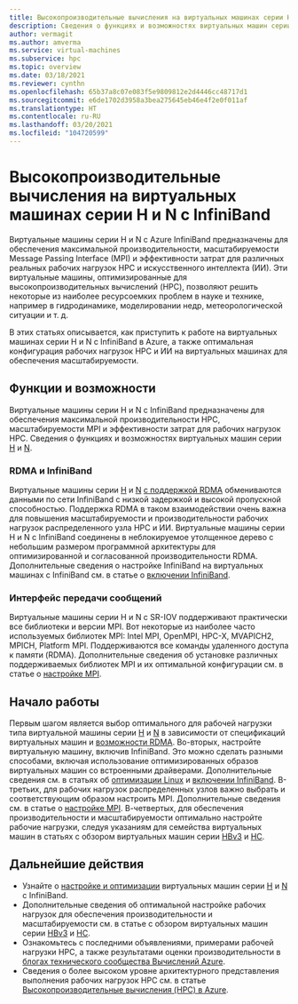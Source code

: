 ```yaml
---
title: Высокопроизводительные вычисления на виртуальных машинах серии H и N с InfiniBand — виртуальные машины Azure
description: Сведения о функциях и возможностях виртуальных машин серии H и N с InfiniBand, оптимизированных для HPC.
author: vermagit
ms.author: amverma
ms.service: virtual-machines
ms.subservice: hpc
ms.topic: overview
ms.date: 03/18/2021
ms.reviewer: cynthn
ms.openlocfilehash: 65b37a8c07e083f5e9809812e2d4446cc48717d1
ms.sourcegitcommit: e6de1702d3958a3bea275645eb46e4f2e0f011af
ms.translationtype: HT
ms.contentlocale: ru-RU
ms.lasthandoff: 03/20/2021
ms.locfileid: "104720599"
---
```

# <a name="high-performance-computing-on-infiniband-enabled-h-series-and-n-series-vms"></a>Высокопроизводительные вычисления на виртуальных машинах серии H и N с InfiniBand

Виртуальные машины серии H и N с Azure InfiniBand предназначены для обеспечения максимальной производительности, масштабируемости Message Passing Interface (MPI) и эффективности затрат для различных реальных рабочих нагрузок HPC и искусственного интеллекта (ИИ). Эти виртуальные машины, оптимизированные для высокопроизводительных вычислений (HPC), позволяют решить некоторые из наиболее ресурсоемких проблем в науке и технике, например в гидродинамике, моделировании недр, метеорологической ситуации и т. д.

В этих статьях описывается, как приступить к работе на виртуальных машинах серии H и N с InfiniBand в Azure, а также оптимальная конфигурация рабочих нагрузок HPC и ИИ на виртуальных машинах для обеспечения масштабируемости.

## <a name="features-and-capabilities"></a>Функции и возможности

Виртуальные машины серии H и N с InfiniBand предназначены для обеспечения максимальной производительности HPC, масштабируемости MPI и эффективности затрат для рабочих нагрузок HPC. Сведения о функциях и возможностях виртуальных машин серии [H](../../sizes-hpc.md) и [N](../../sizes-gpu.md).

### <a name="rdma-and-infiniband"></a>RDMA и InfiniBand

Виртуальные машины серии [H](../../sizes-hpc.md) и [N](../../sizes-gpu.md) [с поддержкой RDMA](../../sizes-hpc.md#rdma-capable-instances) обмениваются данными по сети InfiniBand с низкой задержкой и высокой пропускной способностью. Поддержка RDMA в таком взаимодействии очень важна для повышения масштабируемости и производительности рабочих нагрузок распределенного узла HPC и ИИ. Виртуальные машины серии H и N с InfiniBand соединены в неблокируемое утолщенное дерево с небольшим размером программной архитектуры для оптимизированной и согласованной производительности RDMA.
Дополнительные сведения о настройке InfiniBand на виртуальных машинах с InfiniBand см. в статье о [включении InfiniBand](enable-infiniband.md).

### <a name="message-passing-interface"></a>Интерфейс передачи сообщений

Виртуальные машины серии H и N с SR-IOV поддерживают практически все библиотеки и версии MPI. Вот некоторые из наиболее часто используемых библиотек MPI: Intel MPI, OpenMPI, HPC-X, MVAPICH2, MPICH, Platform MPI. Поддерживаются все команды удаленного доступа к памяти (RDMA).
Дополнительные сведения об установке различных поддерживаемых библиотек MPI и их оптимальной конфигурации см. в статье о [настройке MPI](setup-mpi.md).

## <a name="get-started"></a>Начало работы

Первым шагом является выбор оптимального для рабочей нагрузки типа виртуальной машины серии [H](../../sizes-hpc.md) и [N](../../sizes-gpu.md) в зависимости от спецификаций виртуальных машин и [возможности RDMA](../../sizes-hpc.md#rdma-capable-instances).
Во-вторых, настройте виртуальную машину, включив InfiniBand. Это можно сделать разными способами, включая использование оптимизированных образов виртуальных машин со встроенными драйверами. Дополнительные сведения см. в статьях об [оптимизации Linux](configure.md) и [включении InfiniBand](enable-infiniband.md).
В-третьих, для рабочих нагрузок распределенных узлов важно выбрать и соответствующим образом настроить MPI. Дополнительные сведения см. в статье о [настройке MPI](setup-mpi.md).
В-четвертых, для обеспечения производительности и масштабируемости оптимально настройте рабочие нагрузки, следуя указаниям для семейства виртуальных машин в статьях с обзором виртуальных машин серии [HBv3](hbv3-series-overview.md) и [HC](hc-series-overview.md).

## <a name="next-steps"></a>Дальнейшие действия

- Узнайте о [настройке и оптимизации](configure.md) виртуальных машин серии [H](../../sizes-hpc.md) и [N](../../sizes-gpu.md) с InfiniBand.
- Дополнительные сведения об оптимальной настройке рабочих нагрузок для обеспечения производительности и масштабируемости см. в статье с обзором виртуальных машин серии [HBv3](hb-series-overview.md) и [HC](hc-series-overview.md).
- Ознакомьтесь с последними объявлениями, примерами рабочей нагрузки HPC, а также результатами оценки производительности в [блогах технического сообщества Вычислений Azure](https://techcommunity.microsoft.com/t5/azure-compute/bg-p/AzureCompute).
- Сведения о более высоком уровне архитектурного представления выполнения рабочих нагрузок HPC см. в статье [Высокопроизводительные вычисления (HPC) в Azure](/azure/architecture/topics/high-performance-computing/).
